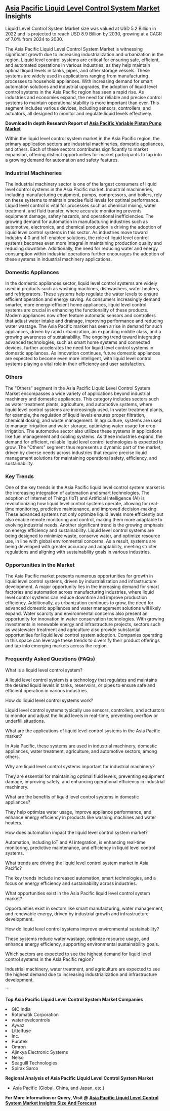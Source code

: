 <h2><a href="https://www.verifiedmarketreports.com/download-sample/?rid=450832&amp;utm_source=Github-Feb&amp;utm_medium=225" target="_blank">Asia Pacific Liquid Level Control System Market</a> Insights</h2><p>Liquid Level Control System Market size was valued at USD 5.2 Billion in 2022 and is projected to reach USD 8.9 Billion by 2030, growing at a CAGR of 7.0% from 2024 to 2030.</p><p><p>The Asia Pacific Liquid Level Control System Market is witnessing significant growth due to increasing industrialization and urbanization in the region. Liquid level control systems are critical for ensuring safe, efficient, and automated operations in various industries, as they help maintain optimal liquid levels in tanks, pipes, and other storage vessels. These systems are widely used in applications ranging from manufacturing processes to household appliances. With increasing demand for smart automation solutions and industrial upgrades, the adoption of liquid level control systems in the Asia Pacific region has seen a rapid rise. As industries and economies expand, the need for reliable and precise control systems to maintain operational stability is more important than ever. This segment includes various devices, including sensors, controllers, and actuators, all designed to monitor and regulate liquid levels effectively. <p><strong>Download In depth Research Report of <a href="https://www.verifiedmarketreports.com/download-sample/?rid=236118&amp;utm_source=Pulse-Dec&amp;utm_medium=225" target="_blank">Asia Pacific Variable Piston Pump Market</a></strong></p></p> <p>Within the liquid level control system market in the Asia Pacific region, the primary application sectors are industrial machineries, domestic appliances, and others. Each of these sectors contributes significantly to market expansion, offering distinct opportunities for market participants to tap into a growing demand for automation and safety features.</p> <h3>Industrial Machineries</h3> <p>The industrial machinery sector is one of the largest consumers of liquid level control systems in the Asia Pacific market. Industrial machineries, including manufacturing equipment, pumps, compressors, and boilers, rely on these systems to maintain precise fluid levels for optimal performance. Liquid level control is vital for processes such as chemical mixing, water treatment, and fluid transfer, where accurate monitoring prevents equipment damage, safety hazards, and operational inefficiencies. The growing demand for automation in manufacturing industries such as automotive, electronics, and chemical production is driving the adoption of liquid level control systems in this sector. As industries move toward Industry 4.0 and IoT-enabled solutions, the role of liquid level control systems becomes even more integral in maintaining production quality and reducing downtime. Additionally, the need for reducing water and energy consumption within industrial operations further encourages the adoption of these systems in industrial machinery applications. <h3>Domestic Appliances</h3> <p>In the domestic appliances sector, liquid level control systems are widely used in products such as washing machines, dishwashers, water heaters, and refrigerators. These systems help regulate the water levels to ensure efficient operation and energy saving. As consumers increasingly demand smarter, more energy-efficient home appliances, liquid level control systems are crucial in enhancing the functionality of these products. Modern appliances now often feature automatic sensors and controllers that adjust water intake and drainage, improving performance and reducing water wastage. The Asia Pacific market has seen a rise in demand for such appliances, driven by rapid urbanization, an expanding middle class, and a growing awareness of sustainability. The ongoing trend toward integrating advanced technologies, such as smart home systems and connected devices, further accelerates the need for liquid level control systems in domestic appliances. As innovation continues, future domestic appliances are expected to become even more intelligent, with liquid level control systems playing a vital role in their efficiency and user satisfaction. <h3>Others</h3> <p>The "Others" segment in the Asia Pacific Liquid Level Control System Market encompasses a wide variety of applications beyond industrial machinery and domestic appliances. This category includes sectors such as water treatment plants, agriculture, and automotive systems, where liquid level control systems are increasingly used. In water treatment plants, for example, the regulation of liquid levels ensures proper filtration, chemical dosing, and waste management. In agriculture, systems are used to manage irrigation and water storage, optimizing water usage for crop irrigation. The automotive sector also utilizes these systems in applications like fuel management and cooling systems. As these industries expand, the demand for efficient, reliable liquid level control technologies is expected to grow. The "Others" segment thus represents a dynamic part of the market, driven by diverse needs across industries that require precise liquid management solutions for maintaining operational safety, efficiency, and sustainability. <h3>Key Trends</h3> <p>One of the key trends in the Asia Pacific liquid level control system market is the increasing integration of automation and smart technologies. The adoption of Internet of Things (IoT) and Artificial Intelligence (AI) is revolutionizing how liquid level control systems operate, allowing for real-time monitoring, predictive maintenance, and improved decision-making. These advanced systems not only optimize liquid levels more efficiently but also enable remote monitoring and control, making them more adaptable to evolving industrial needs. Another significant trend is the growing emphasis on energy efficiency and sustainability. Liquid level control systems are being designed to minimize waste, conserve water, and optimize resource use, in line with global environmental concerns. As a result, systems are being developed with greater accuracy and adaptability, meeting stricter regulations and aligning with sustainability goals in various industries. <h3>Opportunities in the Market</h3> <p>The Asia Pacific market presents numerous opportunities for growth in liquid level control systems, driven by industrialization and infrastructure development. A major opportunity lies in the increasing demand for smart factories and automation across manufacturing industries, where liquid level control systems can reduce downtime and improve production efficiency. Additionally, as urbanization continues to grow, the need for advanced domestic appliances and water management solutions will likely expand. Water scarcity and environmental concerns also present an opportunity for innovation in water conservation technologies. With growing investments in renewable energy and infrastructure projects, sectors such as wastewater treatment and agriculture also provide substantial opportunities for liquid level control system adoption. Companies operating in this space can leverage these trends to diversify their product offerings and tap into emerging markets across the region. <h3>Frequently Asked Questions (FAQs)</h3> <p>What is a liquid level control system?</p> <p>A liquid level control system is a technology that regulates and maintains the desired liquid levels in tanks, reservoirs, or pipes to ensure safe and efficient operation in various industries.</p> <p>How do liquid level control systems work?</p> <p>Liquid level control systems typically use sensors, controllers, and actuators to monitor and adjust the liquid levels in real-time, preventing overflow or underfill situations.</p> <p>What are the applications of liquid level control systems in the Asia Pacific market?</p> <p>In Asia Pacific, these systems are used in industrial machinery, domestic appliances, water treatment, agriculture, and automotive sectors, among others.</p> <p>Why are liquid level control systems important for industrial machinery?</p> <p>They are essential for maintaining optimal fluid levels, preventing equipment damage, improving safety, and enhancing operational efficiency in industrial machinery.</p> <p>What are the benefits of liquid level control systems in domestic appliances?</p> <p>They help optimize water usage, improve appliance performance, and enhance energy efficiency in products like washing machines and water heaters.</p> <p>How does automation impact the liquid level control system market?</p> <p>Automation, including IoT and AI integration, is enhancing real-time monitoring, predictive maintenance, and efficiency in liquid level control systems.</p> <p>What trends are driving the liquid level control system market in Asia Pacific?</p> <p>The key trends include increased automation, smart technologies, and a focus on energy efficiency and sustainability across industries.</p> <p>What opportunities exist in the Asia Pacific liquid level control system market?</p> <p>Opportunities exist in sectors like smart manufacturing, water management, and renewable energy, driven by industrial growth and infrastructure development.</p> <p>How do liquid level control systems improve environmental sustainability?</p> <p>These systems reduce water wastage, optimize resource usage, and enhance energy efficiency, supporting environmental sustainability goals.</p> <p>Which sectors are expected to see the highest demand for liquid level control systems in the Asia Pacific region?</p> <p>Industrial machinery, water treatment, and agriculture are expected to see the highest demand due to increasing industrialization and infrastructure development.</p> ```</p><p><strong>Top Asia Pacific Liquid Level Control System Market Companies</strong></p><div data-test-id=""><p><li>GIC India</li><li> Rotomatik Corporation</li><li> waterlevelcontrols</li><li> Ayvaz</li><li> Littelfuse</li><li> Inc.</li><li> Puratek</li><li> Omron</li><li> Ajinkya Electronic Systems</li><li> Nelso</li><li> Seagulll Technologies</li><li> Spirax Sarco</li></p><div><strong>Regional Analysis of&nbsp;Asia Pacific Liquid Level Control System Market</strong></div><ul><li dir="ltr"><p dir="ltr">Asia Pacific (Global, China, and Japan, etc.)</p></li></ul><p><strong>For More Information or Query, Visit @&nbsp;</strong><strong><a href="https://www.verifiedmarketreports.com/product/liquid-level-control-system-market/?utm_source=Github-Feb&amp;utm_medium=225" target="_blank">Asia Pacific Liquid Level Control System Market Insights Size And Forecast</a></strong></p></div><h2>&nbsp;</h2><div data-test-id="">&nbsp;</div>
